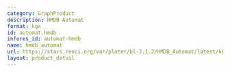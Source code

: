 ```yaml
---
category: GraphProduct
description: HMDB Automat
format: kgx
id: automat.hmdb
infores_id: automat-hmdb
name: hmdb_automat
url: https://stars.renci.org/var/plater/bl-3.1.2/HMDB_Automat/latest/kgx_files
layout: product_detail
---
```

